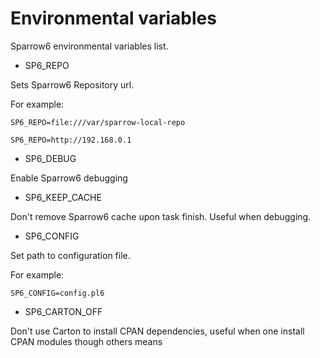 # Environmental variables

Sparrow6 environmental variables list.

- SP6_REPO 

Sets Sparrow6 Repository url.

For example:

    SP6_REPO=file:///var/sparrow-local-repo

    SP6_REPO=http://192.168.0.1

- SP6_DEBUG

Enable Sparrow6 debugging

- SP6_KEEP_CACHE

Don't remove Sparrow6 cache upon task finish. Useful when  debugging.

- SP6_CONFIG

Set path to configuration file.

For example:

    SP6_CONFIG=config.pl6


- SP6_CARTON_OFF

Don't use Carton to install CPAN dependencies, useful when one
install CPAN modules though others means


